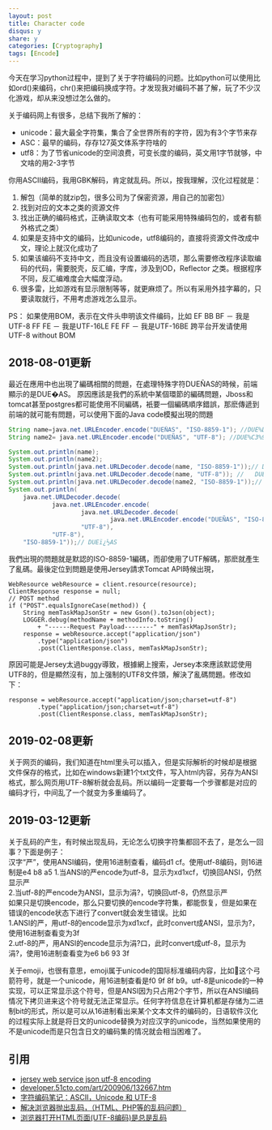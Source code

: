 ```yaml
---
layout: post
title: Character code
disqus: y
share: y
categories: [Cryptography]
tags: [Encode]
---
```

今天在学习python过程中，提到了关于字符编码的问题。比如python可以使用比如ord()来编码，chr()来把编码换成字符。才发现我对编码不甚了解，玩了不少汉化游戏，却从来没想过怎么做的。

关于编码网上有很多，总结下我所了解的：
* unicode：最大最全字符集，集合了全世界所有的字符，因为有3个字节来存
* ASC：最早的编码，存存127英文体系字符啥的
* utf8：为了节省unicode的空间浪费，可变长度的编码，英文用1字节就够，中文啥的用2-3字节

你用ASCII编码，我用GBK解码，肯定就乱码。所以，按我理解，汉化过程就是：
1. 解包（简单的就zip包，很多公司为了保密资源，用自己的加密包）
2. 找到对应的文本之类的资源文件
3. 找出正确的编码格式，正确读取文本（也有可能采用特殊编码包的，或者有额外格式之类）
4. 如果是支持中文的编码，比如unicode，utf8编码的，直接将资源文件改成中文，理论上就汉化成功了
5. 如果该编码不支持中文，而且没有设置编码的选项，那么需要修改程序读取编码的代码，需要脱壳，反汇编，字库，涉及到OD，Reflector 之类。根据程序不同，反汇编难度会大幅度浮动。
6. 很多雷，比如游戏有显示限制等等，就更麻烦了。所以有采用外挂字幕的，只要读取就行，不用考虑游戏怎么显示。

PS：
如果使用BOM，表示在文件头申明该文件编码，比如
EF BB BF － 我是UTF-8
FF FE － 我是UTF-16LE
FE FF － 我是UTF-16BE
跨平台开发请使用UTF-8 without BOM

2018-08-01更新
--------------
最近在應用中也出現了編碼相關的問題，在處理特殊字符DUEÑAS的時候，前端顯示的是DUE�AS。
原因應該是我們的系統中某個環節的編碼問題，Jboss和tomcat甚至postgres都可能使用不同編碼，衹要一個編碼順序錯誤，那麽傳遞到前端的就可能有問題，可以使用下面的Java code模擬出現的問題
~~~java
String name=java.net.URLEncoder.encode("DUEÑAS", "ISO-8859-1"); //DUE%D1AS
String name2= java.net.URLEncoder.encode("DUEÑAS", "UTF-8"); //DUE%C3%91AS

System.out.println(name);
System.out.println(name2);
System.out.println(java.net.URLDecoder.decode(name, "ISO-8859-1"));// DUEÑAS
System.out.println(java.net.URLDecoder.decode(name, "UTF-8")); //	DUE�AS
System.out.println(java.net.URLDecoder.decode(name2, "ISO-8859-1"));// DUEÃAS
System.out.println(
	java.net.URLDecoder.decode(
			java.net.URLEncoder.encode(
					java.net.URLDecoder.decode(
							java.net.URLEncoder.encode("DUEÑAS", "ISO-8859-1"), 
					"UTF-8"), 
			"UTF-8"),
	"ISO-8859-1"));// DUEï¿½AS		
~~~
我們出現的問題就是默認的ISO-8859-1編碼，而卻使用了UTF解碼，那麽就產生了亂碼。最後定位到問題是使用Jersey請求Tomcat API時候出現，
~~~
WebResource webResource = client.resource(resource);
ClientResponse response = null;
// POST method
if ("POST".equalsIgnoreCase(method)) {
	String memTaskMapJsonStr = new Gson().toJson(object);
	LOGGER.debug(methodName + methodInfo.toString()
		+ "------Request Payload--------" + memTaskMapJsonStr);
	response = webResource.accept("application/json")
		.type("application/json")
		.post(ClientResponse.class, memTaskMapJsonStr);
~~~
原因可能是Jersey太過buggy導致，根據網上搜索，Jersey本來應該默認使用UTF8的，但是顯然沒有，加上强制的UTF8文件頭，解決了亂碼問題。修改如下：
~~~
response = webResource.accept("application/json;charset=utf-8")
		.type("application/json;charset=utf-8")
		.post(ClientResponse.class, memTaskMapJsonStr);
~~~

2019-02-08更新
--------------
关于网页的编码，我们知道在html里头可以插入<meta chartset=UTF-8>，但是实际解析的时候却是根据文件保存的格式，比如在windows新建1个txt文件，写入html内容，另存为ANSI格式，那么网页用UTF-8解析就会乱码。所以编码一定要每一个步骤都是对应的编码才行，中间乱了一个就变为多重编码了。

2019-03-12更新
--------------
关于乱码的产生，有时候出现乱码，无论怎么切换字符集都回不去了，是怎么一回事？下面是例子：  
汉字“严”，使用ANSI编码，使用16进制查看，编码d1 cf。使用utf-8编码，则16进制是e4 b8 a5 
1.当ANSI的严encode为utf-8，显示为xd1xcf，切换回ANSI，仍然显示严  
2.当utf-8的严encode为ANSI，显示为涓?，切换回utf-8，仍然显示严  
如果只是切换encode，那么只要切换的encode字符集，都能恢复，但是如果在错误的encode状态下进行了convert就会发生错误。比如  
1.ANSI的严，用utf-8的encode显示为xd1xcf，此时convert成ANSI，显示为?，使用16进制查看变为3f  
2.utf-8的严，用ANSI的encode显示为涓?口，此时convert成utf-8，显示为涓?，使用16进制查看变为e6 b6 93 3f  

关于emoji，也很有意思，emoji属于unicode的国际标准编码内容，比如🏹这个弓箭符号，就是一个unicode，用16进制查看是f0 9f 8f b9。utf-8是unicode的一种实现，可以正常显示这个符号，但是ANSI因为只占用2个字节，所以在ANSI编码情况下拷贝进来这个符号就无法正常显示。任何字符信息在计算机都是存储为二进制bit的形式，所以是可以从16进制看出来某个文本文件的编码的，日语软件汉化的过程实际上就是将日文的unicode替换为对应汉字的unicode，当然如果使用的不是unicode而是只包含日文的编码集的情况就会相当困难了。

引用
-------
* [jersey web service json utf-8 encoding](https://stackoverflow.com/questions/9359728/jersey-web-service-json-utf-8-encoding)
* [developer.51cto.com/art/200906/132667.htm](developer.51cto.com/art/200906/132667.htm)
* [字符编码笔记：ASCII，Unicode 和 UTF-8](http://www.ruanyifeng.com/blog/2007/10/ascii_unicode_and_utf-8.html)
* [解决浏览器抛出乱码，（HTML、PHP等的乱码问题）](https://blog.csdn.net/txl199106/article/details/38873665)
* [浏览器打开HTML页面(UTF-8编码)是总是乱码](https://blog.csdn.net/westlake2015/article/details/49387219)